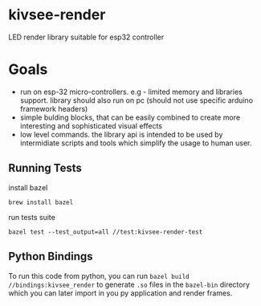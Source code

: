 # kivsee-render

LED render library suitable for esp32 controller

# Goals

- run on esp-32 micro-controllers. e.g - limited memory and libraries support. library should also run on pc (should not use specific arduino framework headers)
- simple bulding blocks, that can be easily combined to create more interesting and sophisticated visual effects
- low level commands. the library api is intended to be used by intermidiate scripts and tools which simplify the usage to human user.

## Running Tests

install bazel

```shell
brew install bazel
```

run tests suite

```shell
bazel test --test_output=all //test:kivsee-render-test
```

## Python Bindings

To run this code from python, you can run `bazel build //bindings:kivsee_render` to generate `.so` files in the `bazel-bin` directory which you can later import in you py application and render frames.
